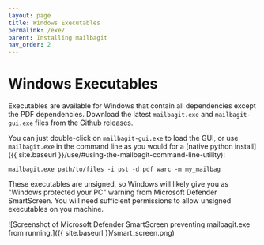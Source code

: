 ```yaml
---
layout: page
title: Windows Executables
permalink: /exe/
parent: Installing mailbagit
nav_order: 2
---
```


# Windows Executables

Executables are available for Windows that contain all dependencies except the PDF dependencies. Download the latest `mailbagit.exe` and `mailbagit-gui.exe` files from the [Github releases](https://github.com/UAlbanyArchives/mailbag/releases).

You can just double-click on `mailbagit-gui.exe` to load the GUI, or use `mailbagit.exe` in the command line as you would for a [native python install]({{ site.baseurl }}/use/#using-the-mailbagit-command-line-utility):

`mailbagit.exe path/to/files -i pst -d pdf warc -m my_mailbag`

These executables are unsigned, so Windows will likely give you as "Windows protected your PC" warning from Microsoft Defender SmartScreen. You will need sufficient permissions to allow unsigned executables on you machine.


![Screenshot of Microsoft Defender SmartScreen preventing mailbagit.exe from running.]({{ site.baseurl }}/smart_screen.png)
